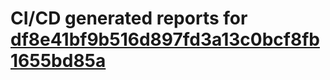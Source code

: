 # CI/CD generated reports for [df8e41bf9b516d897fd3a13c0bcf8fb1655bd85a](https://github.com/hydephp/develop/commit/df8e41bf9b516d897fd3a13c0bcf8fb1655bd85a)
